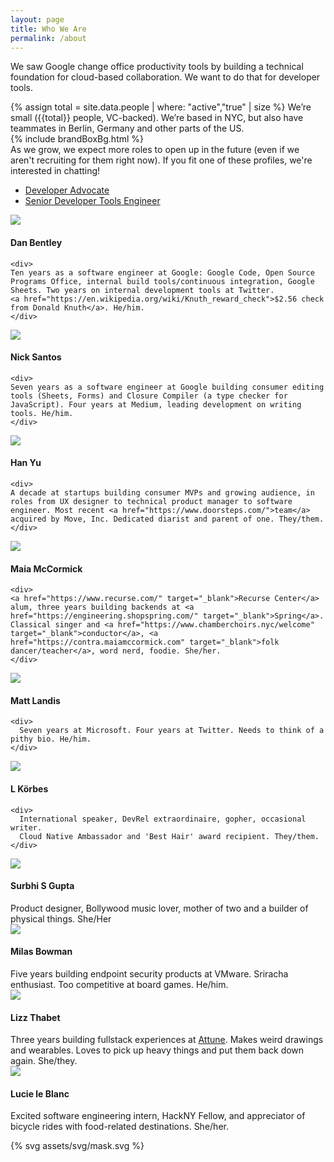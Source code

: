 ```yaml
---
layout: page
title: Who We Are
permalink: /about
---
```


We saw Google change office productivity tools by building a technical foundation
for cloud-based collaboration. We want to do that for developer tools.

<div class="u-marginBottom1_5">
{% assign total = site.data.people | where: "active","true" | size %}
We’re small ({{total}} people, VC-backed). We’re based in NYC, 
but also have teammates in Berlin, Germany and other parts of the US.
</div>

<div class="brandBox u-marginBottom2">	
  {% include brandBoxBg.html %}	
  <div class="u-marginBottom0_5">		
    As we grow, we expect more roles to open up in the future	
    (even if we aren't recruiting for them right now).	
    If you fit one of these profiles, we're interested in chatting!	
  </div>
  
  <ul>
    <li><a href="advocate.html">Developer Advocate</a></li>	
    <li><a href="devtools_eng.html">Senior Developer Tools Engineer</a></li>
  </ul>	
</div>

<div class="row">
  <div class="bio col-1of3 u-marginBottom1_25">
    <img class="bio-image" src="/assets/img/dan.jpg">
    <h4>Dan Bentley</h4>

    <div>
    Ten years as a software engineer at Google: Google Code, Open Source Programs Office, internal build tools/continuous integration, Google Sheets. Two years on internal development tools at Twitter.
    <a href="https://en.wikipedia.org/wiki/Knuth_reward_check">$2.56 check from Donald Knuth</a>. He/him.
    </div>
  </div>
  <div class="bio col-1of3 u-marginBottom1_25">
    <img class="bio-image" src="/assets/img/nick.jpg">
    <h4>Nick Santos</h4>

    <div>
    Seven years as a software engineer at Google building consumer editing tools (Sheets, Forms) and Closure Compiler (a type checker for JavaScript). Four years at Medium, leading development on writing tools. He/him.
    </div>
  </div>
  <div class="bio col-1of3 u-marginBottom1_25">
    <img class="bio-image" src="/assets/img/han.jpg">
    <h4>Han Yu</h4>

    <div>
    A decade at startups building consumer MVPs and growing audience, in roles from UX designer to technical product manager to software engineer. Most recent <a href="https://www.doorsteps.com/">team</a> acquired by Move, Inc. Dedicated diarist and parent of one. They/them.
    </div>
  </div>
  <div class="bio col-1of3 u-marginBottom1_25">
    <img class="bio-image" src="/assets/img/maia.jpg">
    <h4>Maia McCormick</h4>

    <div>
    <a href="https://www.recurse.com/" target="_blank">Recurse Center</a> alum, three years building backends at <a href="https://engineering.shopspring.com/" target="_blank">Spring</a>. Classical singer and <a href="https://www.chamberchoirs.nyc/welcome" target="_blank">conductor</a>, <a href="https://contra.maiamccormick.com" target="_blank">folk dancer/teacher</a>, word nerd, foodie. She/her.
    </div>
  </div>
  <div class="bio col-1of3 u-marginBottom1_25">
    <img class="bio-image" src="/assets/img/matt.jpg">
    <h4>Matt Landis</h4>

    <div>
      Seven years at Microsoft. Four years at Twitter. Needs to think of a pithy bio. He/him.
    </div>
  </div>
  <div class="bio col-1of3 u-marginBottom1_25">
    <img class="bio-image" src="/assets/img/l.jpg">
    <h4>L Körbes</h4>

    <div>
      International speaker, DevRel extraordinaire, gopher, occasional writer.
      Cloud Native Ambassador and 'Best Hair' award recipient. They/them.
    </div>
  </div>
  <div class="bio col-1of3 u-marginBottom1_25">
    <img class="bio-image" src="/assets/img/surbhi.jpg">
    <h4>Surbhi S Gupta</h4>
    <div>
	Product designer, Bollywood music lover, mother of two and a builder of physical things. She/Her
    </div>
  </div>
  <div class="bio col-1of3 u-marginBottom1_25">
    <img class="bio-image" src="/assets/img/milas.jpg">
    <h4>Milas Bowman</h4>
    <div>
      Five years building endpoint security products at VMware. Sriracha enthusiast. Too competitive at board games. He/him.
    </div>
  </div>
  <div class="bio col-1of3 u-marginBottom1_25">
    <img class="bio-image" src="/assets/img/lizz.jpg">
    <h4>Lizz Thabet</h4>
    <div>
      Three years building fullstack experiences at <a href="https://attuneinsurance.com">Attune</a>. Makes weird drawings and wearables. Loves to pick up heavy things and put them back down again. She/they.
    </div>
  </div>
  <div class="bio col-1of3 u-marginBottom1_25">
    <img class="bio-image" src="/assets/img/lucie.jpg">
    <h4>Lucie le Blanc</h4>
    <div>
      Excited software engineering intern, HackNY Fellow, and appreciator of bicycle rides with food-related destinations. She/her.
    </div>
  </div>
</div>




{% svg assets/svg/mask.svg %}
